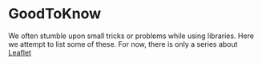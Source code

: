 # GoodToKnow
We often stumble upon small tricks or problems while using libraries. Here we attempt to list some of these.
For now, there is only a series about [Leaflet](http://leafletjs.com/ 'leaflet.js')
